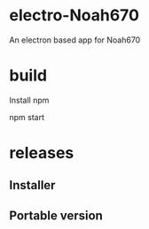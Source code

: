 # electro-Noah670
An electron based app for Noah670



# build


Install npm

npm start



# releases

## Installer


## Portable version

